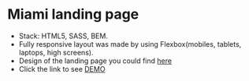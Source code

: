 # Miami landing page
- Stack: HTML5, SASS, BEM.
- Fully responsive layout was made by using Flexbox(mobiles, tablets, laptops, high screens).
- Design of the landing page you could find [here](https://www.figma.com/file/nHz8bflIwJaWP3P99vKTH5/miami_home_new?node-id=0%3A2)
- Click the link to see [DEMO](https://elizabeth-honch.github.io/layout_miami/)
